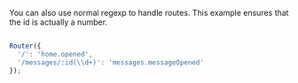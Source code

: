 You can also use normal regexp to handle routes. This example ensures that the id is actually a number.

```javascript

Router({
  '/': 'home.opened',
  '/messages/:id(\\d+)': 'messages.messageOpened'
});
```
